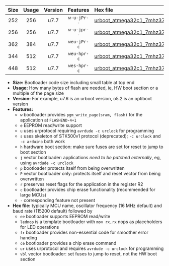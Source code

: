 |Size|Usage|Version|Features|Hex file|
|:-:|:-:|:-:|:-:|:--|
|252|256|u7.7|`w-u-jPr--`|[urboot_atmega32c1_7mhz3728_38400bps_lednop_ur_vbl.hex](https://raw.githubusercontent.com/stefanrueger/urboot.hex/main/mcus/atmega32c1/fcpu_7mhz3728/38400_bps/urboot_atmega32c1_7mhz3728_38400bps_lednop_ur_vbl.hex)|
|256|256|u7.7|`w-u-jpr--`|[urboot_atmega32c1_7mhz3728_38400bps_lednop_fr_ur_vbl.hex](https://raw.githubusercontent.com/stefanrueger/urboot.hex/main/mcus/atmega32c1/fcpu_7mhz3728/38400_bps/urboot_atmega32c1_7mhz3728_38400bps_lednop_fr_ur_vbl.hex)|
|362|384|u7.7|`weu-jPr-c`|[urboot_atmega32c1_7mhz3728_38400bps_ee_lednop_fr_ce_ur_vbl.hex](https://raw.githubusercontent.com/stefanrueger/urboot.hex/main/mcus/atmega32c1/fcpu_7mhz3728/38400_bps/urboot_atmega32c1_7mhz3728_38400bps_ee_lednop_fr_ce_ur_vbl.hex)|
|344|512|u7.7|`weu-hpr-c`|[urboot_atmega32c1_7mhz3728_38400bps_ee_lednop_fr_ce_ur.hex](https://raw.githubusercontent.com/stefanrueger/urboot.hex/main/mcus/atmega32c1/fcpu_7mhz3728/38400_bps/urboot_atmega32c1_7mhz3728_38400bps_ee_lednop_fr_ce_ur.hex)|
|448|512|u7.7|`wes-hpr-c`|[urboot_atmega32c1_7mhz3728_38400bps_ee_lednop_fr_ce.hex](https://raw.githubusercontent.com/stefanrueger/urboot.hex/main/mcus/atmega32c1/fcpu_7mhz3728/38400_bps/urboot_atmega32c1_7mhz3728_38400bps_ee_lednop_fr_ce.hex)|

- **Size:** Bootloader code size including small table at top end
- **Usage:** How many bytes of flash are needed, ie, HW boot section or a multiple of the page size
- **Version:** For example, u7.6 is an urboot version, o5.2 is an optiboot version
- **Features:**
  + `w` bootloader provides `pgm_write_page(sram, flash)` for the application at `FLASHEND-4+1`
  + `e` EEPROM read/write support
  + `u` uses urprotocol requiring `avrdude -c urclock` for programming
  + `s` uses skeleton of STK500v1 protocol (deprecated); `-c urclock` and `-c arduino` both work
  + `h` hardware boot section: make sure fuses are set for reset to jump to boot section
  + `j` vector bootloader: applications *need to be patched externally*, eg, using `avrdude -c urclock`
  + `p` bootloader protects itself from being overwritten
  + `P` vector bootloader only: protects itself and reset vector from being overwritten
  + `r` preserves reset flags for the application in the register R2
  + `c` bootloader provides chip erase functionality (recommended for large MCUs)
  + `-` corresponding feature not present
- **Hex file:** typically MCU name, oscillator frequency (16 MHz default) and baud rate (115200 default) followed by
  + `ee` bootloader supports EEPROM read/write
  + `lednop` is a template bootloader with `mov rx,rx` nops as placeholders for LED operations
  + `fr` bootloader provides non-essential code for smoother error handing
  + `ce` bootloader provides a chip erase command
  + `ur` uses urprotocol and requires `avrdude -c urclock` for programming
  + `vbl` vector bootloader: set fuses to jump to reset, not the HW boot section

